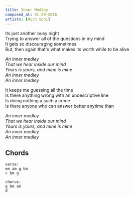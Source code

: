 ```yaml
---
title: Inner Medley
composed_at: 01-29-2016
artists: [Rich Soni]
---
```


Its just another busy night  
Trying to answer all of the questions in my mind  
It gets so discouraging sometimes  
But, then again that's what makes its worth while to be alive  

*An inner medley*  
*That we hear inside our mind*  
*Yours is yours, and mine is mine*  
*An inner medley*  
*An inner medley*  

It keeps me guessing all the time  
Is there anything wrong with an undescriptive line  
Is doing nothing a such a crime  
Is there anyone who can answer better anytime than  

*An inner medley*  
*That we hear inside our mind*  
*Yours is yours, and mine is mine*  
*An inner medley*  
*An inner medley*  

## Chords

```
verse:
em am g bm
c bm g

chorus:
g bm am
d
```
